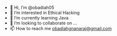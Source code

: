 - 👋 Hi, I’m @obadiah05
- 👀 I’m interested in Ethical Hacking
- 🌱 I’m currently learning Java
- 💞️ I’m looking to collaborate on ...
- 📫 How to reach me obadiahgnanaraj@gmail.com

<!---
obadiah05/GITHUB_Id_Searching is a ✨ special ✨ repository because its `README.md` (this file) appears on your GitHub profile.
You can click the Preview link to take a look at your changes.
--->
